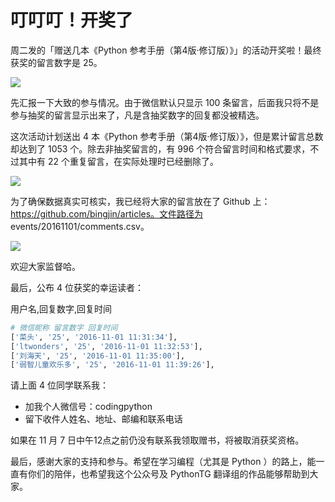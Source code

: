 # 叮叮叮！开奖了

周二发的「赠送几本《Python 参考手册（第4版·修订版）》」的活动开奖啦！最终获奖的留言数字是 25。

![](http://ww2.sinaimg.cn/large/65e4f1e6gw1f9gyrvvrz9j20u60domzq.jpg)

先汇报一下大致的参与情况。由于微信默认只显示 100 条留言，后面我只将不是参与抽奖的留言显示出来了，凡是含抽奖数字的回复都没被精选。

这次活动计划送出 4 本《Python 参考手册（第4版·修订版）》，但是累计留言总数却达到了 1053 个。除去非抽奖留言的，有 996 个符合留言时间和格式要求，不过其中有 22 个重复留言，在实际处理时已经删除了。

![](http://ww4.sinaimg.cn/large/65e4f1e6gw1f9gyc0djyjj20tc0923zv.jpg)

为了确保数据真实可核实，我已经将大家的留言放在了 Github 上：https://github.com/bingjin/articles。文件路径为 events/20161101/comments.csv。

![](http://ww3.sinaimg.cn/large/65e4f1e6gw1f9gyic0xjjj21j20eiq68.jpg)

欢迎大家监督哈。

最后，公布 4 位获奖的幸运读者：

用户名,回复数字,回复时间

```python
# 微信昵称 留言数字 回复时间
['菜头', '25', '2016-11-01 11:31:34'], 
['ltwonders', '25', '2016-11-01 11:32:53'], 
['刘海天', '25', '2016-11-01 11:35:00'], 
['弱智儿童欢乐多', '25', '2016-11-01 11:39:26'], 
```

请上面 4 位同学联系我：

- 加我个人微信号：codingpython
- 留下收件人姓名、地址、邮编和联系电话

如果在 11 月 7 日中午12点之前仍没有联系我领取赠书，将被取消获奖资格。

最后，感谢大家的支持和参与。希望在学习编程（尤其是 Python ）的路上，能一直有你们的陪伴，也希望我这个公众号及 PythonTG 翻译组的作品能够帮助到大家。